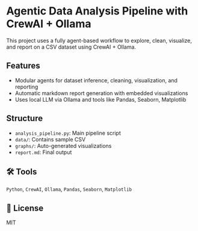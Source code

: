 # Agentic Data Analysis Pipeline with CrewAI + Ollama

This project uses a fully agent-based workflow to explore, clean, visualize, and report on a CSV dataset using CrewAI + Ollama.

## Features
- Modular agents for dataset inference, cleaning, visualization, and reporting
- Automatic markdown report generation with embedded visualizations
- Uses local LLM via Ollama and tools like Pandas, Seaborn, Matplotlib

## Structure
- `analysis_pipeline.py`: Main pipeline script
- `data/`: Contains sample CSV
- `graphs/`: Auto-generated visualizations
- `report.md`: Final output

## 🛠 Tools
`Python`, `CrewAI`, `Ollama`, `Pandas`, `Seaborn`, `Matplotlib`

## 📄 License
MIT
